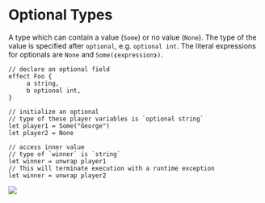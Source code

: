# Optional Types

A type which can contain a value (`Some`) or no value (`None`). The type
of the value is specified after `optional`, e.g. `optional int`. The
literal expressions for optionals are `None` and `Some(❮expression❯)`.

```
// declare an optional field
effect Foo {
     a string,
     b optional int,
}

// initialize an optional
// type of these player variables is `optional string`
let player1 = Some("George")
let player2 = None

// access inner value
// type of `winner` is `string`
let winner = unwrap player1
// This will terminate execution with a runtime exception
let winner = unwrap player2
```

<img src="optional-literal.svg">